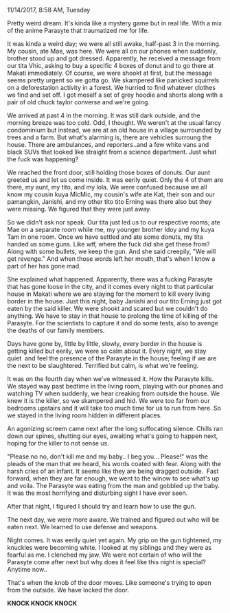 11/14/2017, 8:58 AM, Tuesday

Pretty weird dream. It's kinda like a mystery game but in real life. With a mix of the anime Parasyte that traumatized me for life.

It was kinda a weird day; we were all still awake, half-past 3 in the morning. My cousin, ate Mae, was here. We were all on our phones when suddenly, brother stood up and got dressed. Apparently, he received a message from our tita Vhic, asking to buy a specific 4 boxes of donut and to go there at Makati immediately. Of course, we were shookt at first, but the message seems pretty urgent so we gotta go. We skampered like panicked squirrels on a deforestation activity in a forest. We hurried to find whatever clothes we find and set off. I got meself a set of grey hoodie and shorts along with a pair of old chuck taylor converse and we're going.

We arrived at past 4 in the morning. It was still dark outside, and the morning breeze was too cold. Odd, I thought. We weren't at the usual fancy condominium but instead, we are at an old house in a village surrounded by trees and a farm. But what's alarming is, there are vehicles surroung the house. There are ambulances, and reporters..and a few white vans and black SUVs that looked like straight from a science department. Just what the fuck was happening?

We reached the front door, still holding those boxes of donuts. Our aunt greeted us and let us come inside. It was eerily quiet. Only the 4 of them are there, my aunt, my tito, and my lola. We were confused because we all know my cousin kuya MicMic, my cousin's wife ate Kat, their son and our pamangkin, Janishi, and my other tito tito Erning was there also but they were missing. We figured that they were just away.

So we didn't ask nor speak. Our tita just led us to our respective rooms; ate Mae on a separate room while me, my younger brother Idoy and my kuya Tam in one room. Once we have settled and ate some donuts, my tita handed us some guns. Like wtf, where the fuck did she get these from? Along with some bullets, we keep the gun. And she said creepily, "We will get revenge." And when those words left her mouth, that's when I know a part of her has gone mad.

She explained what happened. Apparently, there was a fucking Parasyte that has gone loose in the city, and it comes every night to that particular house in Makati where we are staying for the moment to kill every living border in the house. Just this night, baby Janishi and our tito Erning just got eaten by the said killer. We were shookt and scared but we couldn't do anything. We have to stay in that house to prolong the time of killing of the Parasyte. For the scientists to capture it and do some tests, also to avenge the deaths of our family members.

Days have gone by, little by little, slowly, every border in the house is getting killed but eerily, we were so calm about it. Every night, we stay quiet  and feel the presence of the Parasyte in the house; feeling if we are the next to be slaughtered. Terrified but calm, is what we're feeling.

It was on the fourth day when we've witnessed it. How the Parasyte kills. We stayed way past bedtime in the living room, playing with our phones and watching TV when suddenly, we hear creaking from outside the house. We knew it is the killer, so we skampered and hid. We were too far from our bedrooms upstairs and it will take too much time for us to run from here. So we stayed in the living room hidden in different places.

An agonizing screem came next after the long suffocating silence. Chills ran down our spines, shutting our eyes, awaiting what's going to happen next, hoping for the killer to not sense us.

  
"Please no no, don't kill me and my baby.. I beg you... Please!" was the pleads of the man that we heard, his words coated with fear. Along with the harsh cries of an infant. It seems like they are being dragged outside.  Fast forward, when they are far enough, we went to the winow to see what's up and voila. The Parasyte was eating from the man and gobbled up the baby. It was the most horrifying and disturbing sight I have ever seen.

After that night, I figured I should try and learn how to use the gun.

The next day, we were more aware. We trained and figured out who will be eaten next. We learned to use defense and weapons.

Night comes. It was eerily quiet yet again. My grip on the gun tightened, my knuckles were becoming white. I looked at my siblings and they were as fearful as me. I clenched my jaw. We were not certain of who will the Parasyte come after next but why does it feel like this night is special? Anytime now..

That's when the knob of the door moves. Like someone's trying to open from the outside. We have locked the door.

**KNOCK KNOCK KNOCK**